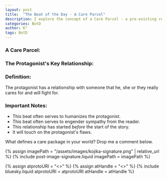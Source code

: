 ```yaml
---
layout: post
title:  "The Beat of the Day - A Care Parcel"
description: I explore the concept of a Care Parcel - a pre-existing relationship that defines and humanizes the protagonist. This storytelling element serves multiple purposes, it helps readers connect emotionally with the main character, reveals their flaws, and establishes what they're willing to fight for. Importantly, I emphasize that this relationship must exist before the story begins to create authentic emotional stakes.
categories: BotD
author: K°
tags: BotD
---
```


### A Care Parcel:

### The Protagonist's Key Relationship:

### Definition:
The protagonist has a relationship with someone that he, she or they really cares for and will fight for.

### Important Notes:
- This beat often serves to humanizes the protagonist.
- This beat often serves to engender sympathy from the reader.
- This relationship has started *before* the start of the story. 
- It will touch on the protagonist's flaws.

What defines a care package in your world? Drop me a comment below.

<!-- signature -->
{% assign imagePath = "/assets/images/kojika-signature.png" | relative_url %}
{% include post-image-signature.liquid imagePath = imagePath %}

<!-- comments -->
{% assign atprotoURI = "<<atprotoURI>>" %}
{% assign atHandle = "<<atHandle>>" %}
{% include bluesky.liquid atprotoURI = atprotoURI atHandle = atHandle %}